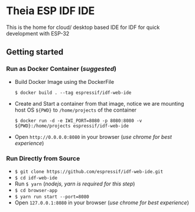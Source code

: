 # Theia ESP IDF IDE
This is the home for cloud/ desktop based IDE for IDF for quick development with ESP-32

## Getting started

### Run as Docker Container (_suggested_)

- Build Docker Image using the DockerFile

    `$ docker build . --tag espressif/idf-web-ide`

- Create and Start a container from that image, notice we are mounting host OS `${PWD}` to `/home/projects` of the container

    `$ docker run -d -e IWI_PORT=8080 -p 8080:8080 -v ${PWD}:/home/projects espressif/idf-web-ide`

- Open `http://0.0.0.0:8080` in your browser (_use chrome for best experience_)

### Run Directly from Source

- `$ git clone https://github.com/espressif/idf-web-ide.git`
- `$ cd idf-web-ide`
- Run `$ yarn` (_nodejs, yarn is required for this step_)
- `$ cd browser-app`
- `$ yarn run start --port=8080`
- Open `127.0.0.1:8080` in your browser (_use chrome for best experience_)
